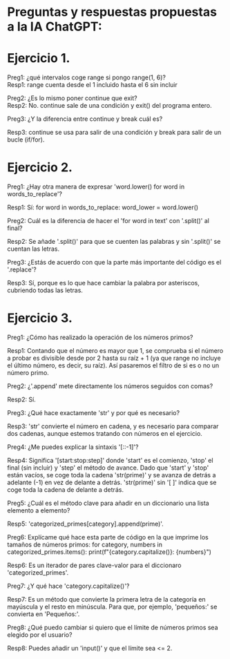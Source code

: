 # Preguntas y respuestas propuestas a la IA ChatGPT:

# Ejercicio 1.

Preg1: ¿qué intervalos coge range si pongo range(1, 6)?<br>
Resp1: range cuenta desde el 1 incluido hasta el 6 sin incluir


Preg2: ¿Es lo mismo poner continue que exit?<br>
Resp2: No. continue sale de una condición y exit() del programa entero.


Preg3: ¿Y la diferencia entre continue y break cuál es?

Resp3: continue se usa para salir de una condición y break para salir de un bucle (if/for).

# Ejercicio 2.

Preg1: ¿Hay otra manera de expresar 'word.lower() for word in words_to_replace'?

Resp1: Sí:
for word in words_to_replace:
  word_lower = word.lower()


Preg2: Cuál es la diferencia de hacer el 'for word in text' con '.split()' al final?

Resp2: Se añade '.split()' para que se cuenten las palabras y sin '.split()' se cuentan las letras.


Preg3: ¿Estás de acuerdo con que la parte más importante del código es el '.replace'?

Resp3: Sí, porque es lo que hace cambiar la palabra por asteriscos, cubriendo todas las letras.


# Ejercicio 3.

Preg1: ¿Cómo has realizado la operación de los números primos?

Resp1: Contando que el número es mayor que 1, se comprueba si el número a probar es divisible desde por 2 hasta su raíz + 1 (ya que range no incluye el último número, es decir, su raíz). Así pasaremos el filtro de si es o no un número primo.


Preg2: ¿'.append' mete directamente los números seguidos con comas?

Resp2: Sí.


Preg3: ¿Qué hace exactamente 'str' y por qué es necesario?

Resp3: 'str' convierte el número en cadena, y es necesario para comparar dos cadenas, aunque estemos tratando con números en el ejercicio.


Preg4: ¿Me puedes explicar la sintaxis '[::-1]'?

Resp4: Significa '[start:stop:step]' donde  'start' es el comienzo, 'stop' el final (sin incluir) y 'step' el método de avance.
Dado que 'start' y 'stop' están vacíos, se coge toda la cadena 'str(prime)' y se avanza de detrás a adelante (-1) en vez de delante a detrás. 'str(prime)' sin '[ ]' indica que se coge toda la cadena de delante a detrás.


Preg5: ¿Cuál es el método clave para añadir en un diccionario una lista elemento a elemento?

Resp5: 'categorized_primes[category].append(prime)'.


Preg6: Explícame qué hace esta parte de código en la que imprime los tamaños de números primos:
 for category, numbers in categorized_primes.items():
        print(f"{category.capitalize()}: {numbers}")

Resp6: Es un iterador de pares clave-valor para el diccionaro 'categorized_primes'.


Preg7: ¿Y qué hace 'category.capitalize()'?

Resp7: Es un método que convierte la primera letra de la categoría en mayúscula y el resto en minúscula. Para que, por ejemplo, 'pequeños:' se convierta en 'Pequeños:'.


Preg8: ¿Qué puedo cambiar si quiero que el límite de números primos sea elegido por el usuario?

Resp8: Puedes añadir un 'input()' y que el límite sea <= 2.



